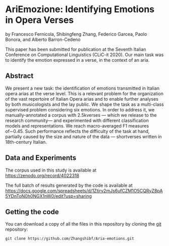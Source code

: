 
# AriEmozione:  Identifying Emotions in Opera Verses

by
Francesco Fernicola,
Shibingfeng Zhang,
Federico Garcea,
Paolo Bonora,
and
Alberto Barron-Cedeno

This paper has been submitted for publication at the Seventh Italian Conference on Computational Linguistics (CLiC-it 2020).
Our main task was to identify  the  emotion  expressed  in  a  verse,  in the context of an aria.


## Abstract

We present a new task:  the identification  of  emotions  transmitted in Italian opera arias at the verse level. This is a relevant problem for the organization  of  the  vast repertoire of  Italian Opera arias and to enable further analyses by both musicologists and the lay  public.  We  shape  the  task  as  a multi-class supervised problem considering  six  emotions. In  order  to  address it, we manually-annotated a corpus with 2.5kverses — which we release to  the  research  community—  and  experimented with different classification models and representations.  We reach macro-averaged  F1 measures  of∼0.45. Such performance reflects the difficulty of the task at hand, partially caused by the size and nature of the data — shortverses written in 18th-century Italian.


## Data and Experiments

The corpus used in this study is available at
https://zenodo.org/record/4022318

The full batch of results generated by the code is available at
https://docs.google.com/spreadsheets/d/1Ztjry2mJs6ufCZM1O5CQRyZ8pA5YDnToN0h0NGX1nW0/edit?usp=sharing



## Getting the code

You can download a copy of all the files in this repository by cloning the
[git](https://git-scm.com/) repository:

    git clone https://github.com/Zhangshibf/Aria-emotions.git

